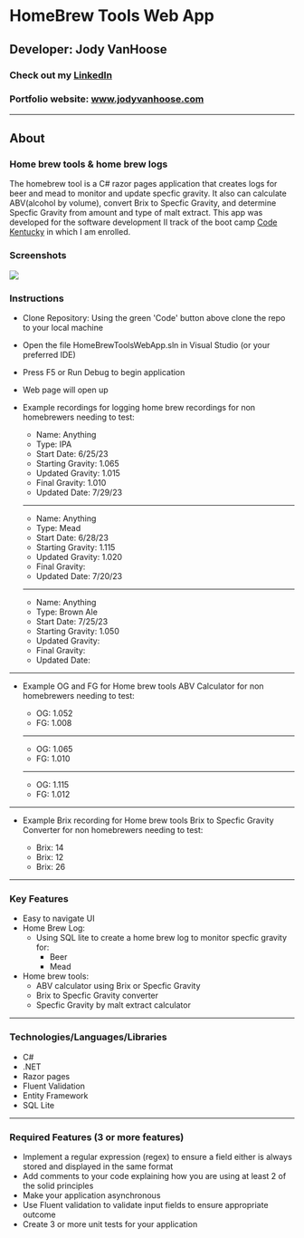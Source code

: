   # HomeBrew Tools Web App
  ## Developer: Jody VanHoose
  ### Check out my <a href="https://www.linkedin.com/in/jody-vanhoose/" target="_blank">LinkedIn</a>
  ### Portfolio website: <a href="https://www.jodyvanhoose.com" target="_blank">www.jodyvanhoose.com</a>

  ___
  ## About
  ### Home brew tools & home brew logs
  The homebrew tool is a C# razor pages application that creates logs for beer and mead to monitor and update specfic gravity. It also can calculate ABV(alcohol by volume), convert Brix to Specfic Gravity, and determine Specfic Gravity from amount and type of malt extract. This app was developed for the software development II track of the boot camp <a href="http://codekentucky.org/" target="_blank">Code Kentucky</a> in which I am enrolled.

  ### Screenshots

  ![](./images/homebrew_title_screenshot.png)


  ### Instructions
  * Clone Repository: Using the green 'Code' button above clone the repo to your local machine
  * Open the file HomeBrewToolsWebApp.sln in Visual Studio (or your preferred IDE)
  * Press F5 or Run Debug to begin application
  * Web page will open up
  * Example recordings for logging home brew recordings for non homebrewers needing to test:

    * Name: Anything
    * Type: IPA 
    * Start Date: 6/25/23
    * Starting Gravity: 1.065
    * Updated Gravity: 1.015
    * Final Gravity: 1.010
    * Updated Date: 7/29/23
    ---

    * Name: Anything
    * Type: Mead
    * Start Date: 6/28/23
    * Starting Gravity: 1.115
    * Updated Gravity: 1.020
    * Final Gravity:
    * Updated Date: 7/20/23
    ---

    * Name: Anything
    * Type: Brown Ale
    * Start Date: 7/25/23
    * Starting Gravity: 1.050
    * Updated Gravity:
    * Final Gravity:
    * Updated Date:
---

  * Example OG and FG for Home brew tools ABV Calculator for non homebrewers needing to test:
  
    * OG: 1.052
    * FG: 1.008
    ---
    * OG: 1.065
    * FG: 1.010
    ---
    * OG: 1.115
    * FG: 1.012
  ---
  * Example Brix recording for Home brew tools Brix to Specfic Gravity Converter for non homebrewers needing to test:

    * Brix: 14
    * Brix: 12
    * Brix: 26

  ___
  ### Key Features
  * Easy to navigate UI
  * Home Brew Log:
      * Using SQL lite to create a home brew log to monitor specfic gravity for:
        * Beer
        * Mead
  * Home brew tools:
      * ABV calculator using Brix or Specfic Gravity
      * Brix to Specfic Gravity converter
      * Specfic Gravity by malt extract calculator
  ___
  ### Technologies/Languages/Libraries
  * C#
  * .NET
  * Razor pages 
  * Fluent Validation
  * Entity Framework
  * SQL Lite
  ___



  ### Required Features (3 or more features)
  * Implement a regular expression (regex) to ensure a field either is always stored and displayed in the same format
  * Add comments to your code explaining how you are using at least 2 of the solid principles
  * Make your application asynchronous
  * Use Fluent validation to validate input fields to ensure appropriate outcome
  * Create 3 or more unit tests for your application






